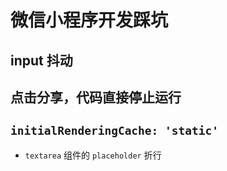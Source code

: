 # 微信小程序开发踩坑

## input 抖动

## 点击分享，代码直接停止运行

## `initialRenderingCache: 'static'`

- `textarea` 组件的 `placeholder` 折行
